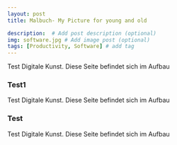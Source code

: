 ```yaml
---
layout: post
title: Malbuch- My Picture for young and old

description:  # Add post description (optional)
img: software.jpg # Add image post (optional)
tags: [Productivity, Software] # add tag
---
```


Test Digitale Kunst. Diese Seite befindet sich im Aufbau 

### Test1

Test Digitale Kunst. Diese Seite befindet sich im Aufbau 

### Test

Test Digitale Kunst. Diese Seite befindet sich im Aufbau 
